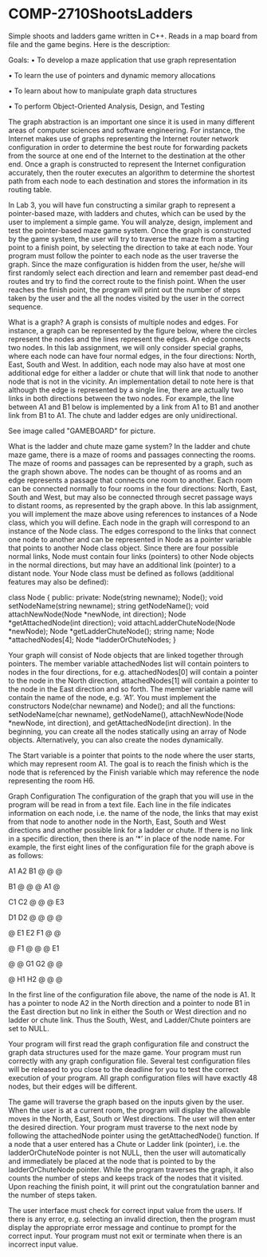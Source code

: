 COMP-2710ShootsLadders
========================

Simple shoots and ladders game written in C++. Reads in a map board from file and the game begins. Here is the description:

Goals:
• To develop a maze application that use graph representation

• To learn the use of pointers and dynamic memory allocations

• To learn about how to manipulate graph data structures

• To perform Object-Oriented Analysis, Design, and Testing

The graph abstraction is an important one since it is used in many different areas of computer sciences and software engineering. For instance, the Internet makes use of graphs representing the Internet router network configuration in order to determine the best route for forwarding packets from the source at one end of the Internet to the destination at the other end. Once a graph is constructed to represent the Internet configuration accurately, then the router executes an algorithm to determine the shortest path from each node to each destination and stores the information in its routing table.

In Lab 3, you will have fun constructing a similar graph to represent a pointer-based maze, with ladders and chutes, which can be used by the user to implement a simple game. You will analyze, design, implement and test the pointer-based maze game system. Once the graph is constructed by the game system, the user will try to traverse the maze from a starting point to a finish point, by selecting the direction to take at each node. Your program must follow the pointer to each node as the user traverse the graph. Since the maze configuration is hidden from the user, he/she will first randomly select each direction and learn and remember past dead-end routes and try to find the correct route to the finish point. When the user reaches the finish point, the program will print out the number of steps taken by the user and the all the nodes visited by the user in the correct sequence.

What is a graph?
A graph is consists of multiple nodes and edges. For instance, a graph can be represented by the figure below, where the circles represent the nodes and the lines represent the edges. An edge connects two nodes. In this lab assignment, we will only consider special graphs, where each node can have four normal edges, in the four directions: North, East, South and West. In addition, each node may also have at most one additional edge for either a ladder or chute that will link that node to another node that is not in the vicinity. An implementation detail to note here is that although the edge is represented by a single line, there are actually two links in both directions between the two nodes. For example, the line between A1 and B1 below is implemented by a link from A1 to B1 and another link from B1 to A1. The chute and ladder edges are only unidirectional.

See image called "GAMEBOARD" for picture.

What is the ladder and chute maze game system?
In the ladder and chute maze game, there is a maze of rooms and passages connecting the rooms. The maze of rooms and passages can be represented by a graph, such as the graph shown above. The nodes can be thought of as rooms and an edge represents a passage that connects one room to another. Each room can be connected normally to four rooms in the four directions: North, East, South and West, but may also be connected through secret passage ways to distant rooms, as represented by the graph above.
In this lab assignment, you will implement the maze above using references to instances of a Node class, which you will define. Each node in the graph will correspond to an instance of the Node class. The edges correspond to the links that connect one node to another and can be represented in Node as a pointer variable that points to another Node class object. Since there are four possible normal links, Node must contain four links (pointers) to other Node objects in the normal directions, but may have an additional link (pointer) to a distant node. Your Node class must be defined as follows (additional features may also be defined):

class Node {
public:
private:
Node(string newname);
Node();
void setNodeName(string newname);
string getNodeName();
void attachNewNode(Node *newNode, int direction);
Node *getAttachedNode(int direction);
void attachLadderChuteNode(Node *newNode);
Node *getLadderChuteNode();
string name;
Node *attachedNodes[4];
Node *ladderOrChuteNodes;
}

Your graph will consist of Node objects that are linked together through pointers. The member variable attachedNodes list will contain pointers to nodes in the four directions, for e.g. attachedNodes[0] will contain a pointer to the node in the North direction, attachedNodes[1] will contain a pointer to the node in the East direction and so forth. The member variable name will contain the name of the node, e.g. ‘A1’. You must implement the constructors Node(char newname) and Node(); and all the functions: setNodeName(char newname), getNodeName(), attachNewNode(Node *newNode, int direction), and getAttachedNode(int direction). In the beginning, you can create all the nodes statically using an array of Node objects. Alternatively, you can also create the nodes dynamically.

The Start variable is a pointer that points to the node where the user starts, which may represent room A1. The goal is to reach the finish which is the node that is referenced by the Finish variable which may reference the node representing the room H6.

Graph Configuration
The configuration of the graph that you will use in the program will be read in from a text file. Each line in the file indicates information on each node, i.e. the name of the node, the links that may exist from that node to another node in the North, East, South and West directions and another possible link for a ladder or chute. If there is no link in a specific direction, then there is an ‘*’ in place of the node name. For example, the first eight lines of the configuration file for the graph above is as follows:

A1 A2 B1 @ @ @

B1 @ @ @ A1 @ 

C1 C2 @ @ @ E3

D1 D2 @ @ @ @

@ E1 E2 F1 @ @

@ F1 @ @ @ E1 

@ @ G1 G2 @ @

@ H1 H2 @ @ @ 

In the first line of the configuration file above, the name of the node is A1. It has a pointer to node A2 in the North direction and a pointer to node B1 in the East direction but no link in either the South or West direction and no ladder or chute link. Thus the South, West, and Ladder/Chute pointers are set to NULL.

Your program will first read the graph configuration file and construct the graph data structures used for the maze game. Your program must run correctly with any graph configuration file. Several test configuration files will be released to you close to the deadline for you to test the correct execution of your program. All graph configuration files will have exactly 48 nodes, but their edges will be different.

The game will traverse the graph based on the inputs given by the user. When the user is at a current room, the program will display the allowable moves in the North, East, South or West directions. The user will then enter the desired direction. Your program must traverse to the next node by following the attachedNode pointer using the getAttachedNode() function. If a node that a user entered has a Chute or Ladder link (pointer), i.e. the ladderOrChuteNode pointer is not NULL, then the user will automatically and immediately be placed at the node that is pointed to by the ladderOrChuteNode pointer. While the program traverses the graph, it also counts the number of steps and keeps track of the nodes that it visited. Upon reaching the finish point, it will print out the congratulation banner and the number of steps taken.

The user interface must check for correct input value from the users. If there is any error, e.g. selecting an invalid direction, then the program must display the appropriate error message and continue to prompt for the correct input. Your program must not exit or terminate when there is an incorrect input value.

